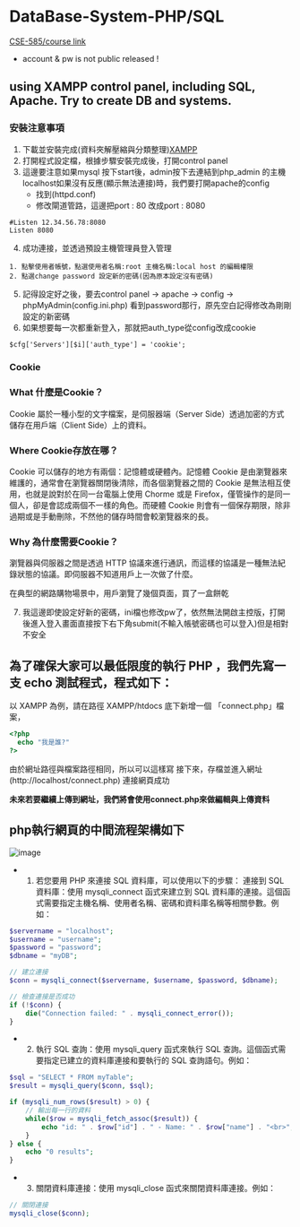 # DataBase-System-PHP/SQL
[CSE-585/course link](https://db.cse.nsysu.edu.tw/?course=dbs) 
 * account & pw is not public released !

## using XAMPP control panel, including SQL, Apache. Try to create DB and systems.
### 安裝注意事項
1. 下載並安裝完成(資料夾解壓縮與分類整理)[XAMPP](https://www.apachefriends.org/zh_tw/download.html)
2. 打開程式設定檔，根據步驟安裝完成後，打開control panel
3. 這邊要注意如果mysql 按下start後，admin按下去連結到php_admin 的主機localhost如果沒有反應(顯示無法連接)時，我們要打開apache的config 
   - 找到(httpd.conf)
   - 修改閘道管路，這邊把port : 80 改成port : 8080
```
#Listen 12.34.56.78:8080
Listen 8080
```
4. 成功連接，並透過預設主機管理員登入管理
```
1. 點擊使用者帳號，點選使用者名稱:root 主機名稱:local host 的編輯權限
2. 點選change password 設定新的密碼(因為原本設定沒有密碼)
```
5. 記得設定好之後，要去control panel -> apache -> config -> phpMyAdmin(config.ini.php) 看到password那行，原先空白記得修改為剛剛設定的新密碼
6. 如果想要每一次都重新登入，那就把auth_type從config改成cookie
``` ini.php
$cfg['Servers'][$i]['auth_type'] = 'cookie';
```
### Cookie
### **What** 什麼是Cookie？
Cookie 屬於一種小型的文字檔案，是伺服器端（Server Side）透過加密的方式儲存在用戶端（Client Side）上的資料。

### **Where** Cookie存放在哪？
Cookie 可以儲存的地方有兩個：記憶體或硬體內。記憶體 Cookie 是由瀏覽器來維護的，通常會在瀏覽器關閉後清除，而各個瀏覽器之間的 Cookie 是無法相互使用，也就是說對於在同一台電腦上使用 Chorme 或是 Firefox，僅管操作的是同一個人，卻是會認成兩個不一樣的角色。而硬體 Cookie 則會有一個保存期限，除非過期或是手動刪除，不然他的儲存時間會較瀏覽器來的長。

### **Why** 為什麼需要Cookie？
瀏覽器與伺服器之間是透過 HTTP 協議來進行通訊，而這樣的協議是一種無法紀錄狀態的協議。即伺服器不知道用戶上一次做了什麼。

在典型的網路購物場景中，用戶瀏覽了幾個頁面，買了一盒餅乾

7.  我這邊即使設定好新的密碼，ini檔也修改pw了，依然無法開啟主控版，打開後進入登入畫面直接按下右下角submit(不輸入帳號密碼也可以登入)但是相對不安全

## 為了確保大家可以最低限度的執行 PHP ，我們先寫一支 echo 測試程式，程式如下：
以 XAMPP 為例，請在路徑 XAMPP/htdocs 底下新增一個 「connect.php」檔案，
``` PHP
<?php
  echo "我是誰?"
?>
```
由於網址路徑與檔案路徑相同，所以可以這樣寫
接下來，存檔並進入網址 (http://localhost/connect.php) 連接網頁成功

**未來若要繼續上傳到網址，我們將會使用connect.php來做編輯與上傳資料**

## php執行網頁的中間流程架構如下

![image](https://user-images.githubusercontent.com/72643996/224519400-2135fabc-ff37-4b03-a9a3-609342f9a1a1.png)

- 1. 若您要用 PHP 來連接 SQL 資料庫，可以使用以下的步驟：
連接到 SQL 資料庫：使用 mysqli_connect 函式來建立到 SQL 資料庫的連接。這個函式需要指定主機名稱、使用者名稱、密碼和資料庫名稱等相關參數。例如：
``` php
$servername = "localhost";
$username = "username";
$password = "password";
$dbname = "myDB";

// 建立連接
$conn = mysqli_connect($servername, $username, $password, $dbname);

// 檢查連接是否成功
if (!$conn) {
    die("Connection failed: " . mysqli_connect_error());
}
```
- 2. 執行 SQL 查詢：使用 mysqli_query 函式來執行 SQL 查詢。這個函式需要指定已建立的資料庫連接和要執行的 SQL 查詢語句。例如：
``` php
$sql = "SELECT * FROM myTable";
$result = mysqli_query($conn, $sql);

if (mysqli_num_rows($result) > 0) {
    // 輸出每一行的資料
    while($row = mysqli_fetch_assoc($result)) {
        echo "id: " . $row["id"] . " - Name: " . $row["name"] . "<br>";
    }
} else {
    echo "0 results";
}
```
- 3. 關閉資料庫連接：使用 mysqli_close 函式來關閉資料庫連接。例如：
``` php
// 關閉連接
mysqli_close($conn);
```
